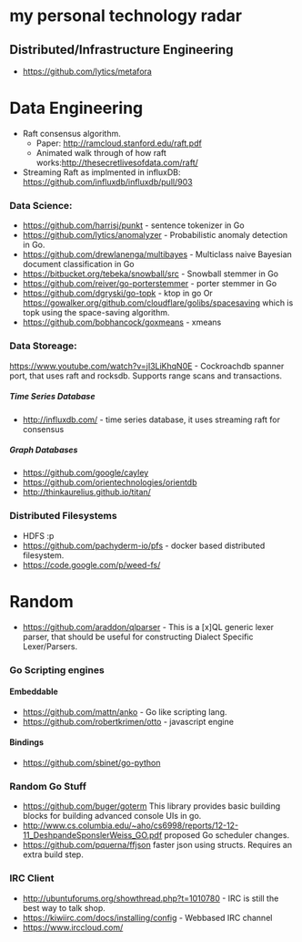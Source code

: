 my personal technology radar
===================

## Distributed/Infrastructure Engineering
- https://github.com/lytics/metafora

# Data Engineering
- Raft consensus algorithm. 
   - Paper:  http://ramcloud.stanford.edu/raft.pdf  
   - Animated walk through of how raft works:http://thesecretlivesofdata.com/raft/
- Streaming Raft as implmented in influxDB: https://github.com/influxdb/influxdb/pull/903

### Data Science: 
- https://github.com/harrisj/punkt - sentence tokenizer in Go
- https://github.com/lytics/anomalyzer - Probabilistic anomaly detection in Go. 
- https://github.com/drewlanenga/multibayes - Multiclass naive Bayesian document classification in Go
- https://bitbucket.org/tebeka/snowball/src - Snowball stemmer in Go
- https://github.com/reiver/go-porterstemmer - porter stemmer in Go
- https://github.com/dgryski/go-topk - ktop in go Or https://gowalker.org/github.com/cloudflare/golibs/spacesaving which is topk using the space-saving algorithm. 
- https://github.com/bobhancock/goxmeans - xmeans

### Data Storeage: 
https://www.youtube.com/watch?v=jI3LiKhqN0E - Cockroachdb spanner port, that uses raft and rocksdb.  Supports range scans and transactions. 

##### Time Series Database

- http://influxdb.com/ - time series database, it uses streaming raft for consensus


##### Graph Databases
- https://github.com/google/cayley
- https://github.com/orientechnologies/orientdb
- http://thinkaurelius.github.io/titan/ 

### Distributed Filesystems 
- HDFS :p 
- https://github.com/pachyderm-io/pfs - docker based distributed filesystem. 
- https://code.google.com/p/weed-fs/ 

# Random
- https://github.com/araddon/qlparser - This is a [x]QL generic lexer parser, that should be useful for constructing Dialect Specific Lexer/Parsers.

### Go Scripting engines

#### Embeddable 
- https://github.com/mattn/anko - Go like scripting lang.
- https://github.com/robertkrimen/otto - javascript engine

#### Bindings 
- https://github.com/sbinet/go-python 

### Random Go Stuff
- https://github.com/buger/goterm This library provides basic building blocks for building advanced console UIs in go.
- http://www.cs.columbia.edu/~aho/cs6998/reports/12-12-11_DeshpandeSponslerWeiss_GO.pdf proposed Go scheduler changes. 
- https://github.com/pquerna/ffjson faster json using structs.  Requires an extra build step.

### IRC Client
 - http://ubuntuforums.org/showthread.php?t=1010780 - IRC is still the best way to talk shop.
 - https://kiwiirc.com/docs/installing/config - Webbased IRC channel
 - https://www.irccloud.com/ 
